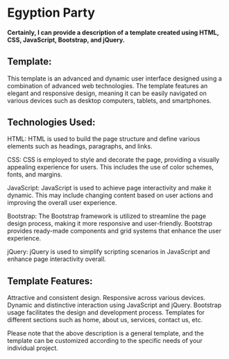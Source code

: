 # Egyption Party

#### Certainly, I can provide a description of a template created using HTML, CSS, JavaScript, Bootstrap, and jQuery.

## Template:

This template is an advanced and dynamic user interface designed using a combination of advanced web technologies. The template features an elegant and responsive design, meaning it can be easily navigated on various devices such as desktop computers, tablets, and smartphones.

## Technologies Used:

HTML: HTML is used to build the page structure and define various elements such as headings, paragraphs, and links.

CSS: CSS is employed to style and decorate the page, providing a visually appealing experience for users. This includes the use of color schemes, fonts, and margins.

JavaScript: JavaScript is used to achieve page interactivity and make it dynamic. This may include changing content based on user actions and improving the overall user experience.

Bootstrap: The Bootstrap framework is utilized to streamline the page design process, making it more responsive and user-friendly. Bootstrap provides ready-made components and grid systems that enhance the user experience.

jQuery: jQuery is used to simplify scripting scenarios in JavaScript and enhance page interactivity overall.

## Template Features:

Attractive and consistent design.
Responsive across various devices.
Dynamic and distinctive interaction using JavaScript and jQuery.
Bootstrap usage facilitates the design and development process.
Templates for different sections such as home, about us, services, contact us, etc.

Please note that the above description is a general template, and the template can be customized according to the specific needs of your individual project.
